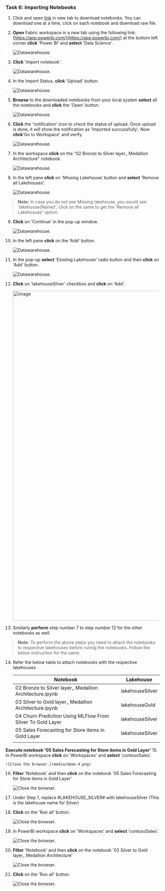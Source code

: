 ### Task 6: Importing Notebooks

1. Click and open [link](artifacts/fabricnotebooks) in new tab to download notebooks. You can download one at a time, click on each notebook and download raw file.

2. **Open** Fabric workspace in a new tab using the following link:  [https://app.powerbi.com/](https://app.powerbi.com/) at the bottom left corner **click** 'Power BI' and **select** 'Data Science'.

	![Datawarehouse.](media/notebook-1.png)

3. **Click** 'Import notebook'.

	![Datawarehouse.](media/notebook-2.png)
	
4. In the Import Status, **click** 'Upload' button.

	![Datawarehouse.](media/notebook-3.png)
	
5. **Browse** to the downloaded notebooks from your local system **select** all the notebooks and **click** the 'Open' button.

	![Datawarehouse.](media/notebook-4.png)

6. **Click** the 'notification' icon to check the status of upload. Once upload is done, it will show the notification as 'Imported succussfully'. Now **click**'Go to Workspace' and verify.

	![Datawarehouse.](media/notebook-5.png)

7. In the workspace **click** on the "02 Bronze to Silver layer_ Medallion Architecture" notebook.

	![Datawarehouse.](media/notebook-6.png)

8. In the left pane **click** on 'Missing Lakehouse' button and **select** 'Remove all Lakehouses'.

	![Datawarehouse.](media/notebook-11.png)

>**Note:** In case you do not see Missing lakehouse, you would see 'lakehouse{Name}', click on the same to get the 'Remove all Lakehosues' option.

9. **Click** on 'Continue' in the pop-up window.

	![Datawarehouse.](media/notebook-12.png)

10. In the left pane **click** on the 'Add' button.

	![Datawarehouse.](media/notebook-13.png)

11. In the pop-up **select** 'Existing Lakehouse' radio button and then **click** on 'Add' button.

	![Datawarehouse.](media/notebook-14.png)

12. **Click** on 'lakehouseSilver' checkbox and **click** on 'Add'.

	<img width="1079" alt="image" src="https://github.com/swmannepalli/MicrosoftFabric_HOL/assets/84516667/45a549fc-99df-48e6-a9b1-2f81cefb94da">


13. Similarly **perform** step number 7 to step number 12 for the other notebooks as well.

>**Note:** To perform the above steps you need to attach the notebooks to respective lakehouses before runnig the notebooks. Follow the below instruction for the same.

14. Refer the below table to attach notebooks with the respective lakehouses

	|	Notebook	|	Lakehouse	|
	| -----------	| ------------- |
	|	02 Bronze to Silver layer_ Medallion Architecture.ipynb	|	lakehouseSilver	|
	|	03 Silver to Gold layer_ Medallion Architecture.ipynb	|	lakehouseGold	|
	|	04 Churn Prediction Using MLFlow From Silver To Gold Layer	|	lakehouseSilver	|
	|	05 Sales Forecasting for Store items in Gold Layer	|	lakehouseSilver	|
	|||

**Execute notebook '05 Sales Forecasting for Store items in Gold Layer'**
15. In PowerBI workspace **click** on 'Workspaces' and **select** 'contosoSales'.

	![Close the browser.](media/demo-4.png)

16. **Filter** 'Notebook' and then **click** on the notebook '05 Sales Forecasting for Store items in Gold Layer'

	![Close the browser.](media/notebook-16.png)

17. Under Step 1, replace #LAKEHOUSE_SILVER# with lakehouseSilver (This is the lakehouse name for Silver) 
18. **Click** on the 'Run all' button.

	![Close the browser.](media/notebook-17.png)



19. In PowerBI workspace **click** on 'Workspaces' and **select** 'contosoSales'.

	![Close the browser.](media/demo-4.png)

16. **Filter** 'Notebook' and then **click** on the notebook '03 Silver to Gold layer_ Medallion Architecture'

	![Close the browser.](media/notebook-16.png)

17. **Click** on the 'Run all' button.

	![Close the browser.](media/notebook-17.png)
